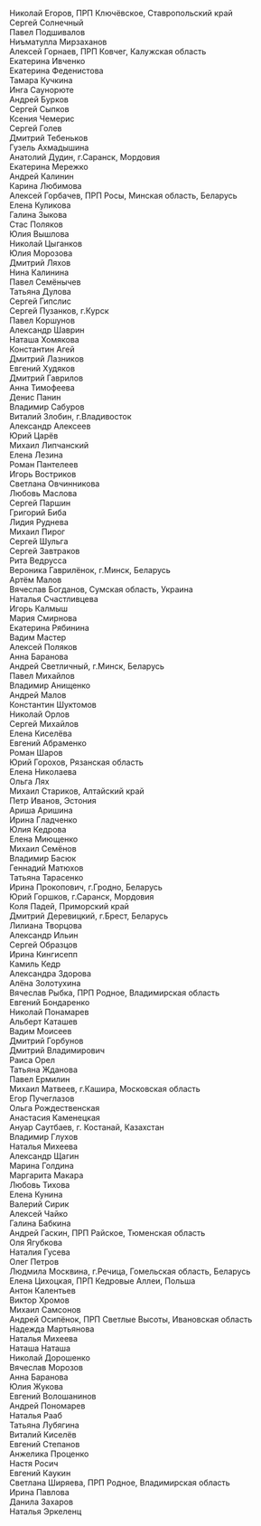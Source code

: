 Николай Егоров, ПРП Ключёвское, Ставропольский край  
Сергей Солнечный  
Павел Подшивалов  
Ниъматулла Мирзаханов  
Алексей Горнаев, ПРП Ковчег, Калужская область  
Екатерина Ивченко  
Екатерина Феденистова  
Тамара Кучкина  
Инга Саунорюте  
Андрей Бурков  
Сергей Сыпков  
Ксения Чемерис  
Сергей Голев  
Дмитрий Тебеньков  
Гузель Ахмадышина  
Анатолий Дудин, г.Саранск, Мордовия  
Екатерина Мережко  
Андрей Калинин  
Карина Любимова  
Алексей Горбачев, ПРП Росы, Минская область, Беларусь  
Елена Куликова  
Галина Зыкова  
Стас Поляков  
Юлия Вышлова  
Николай Цыганков  
Юлия Морозова  
Дмитрий Ляхов  
Нина Калинина  
Павел Семёнычев  
Татьяна Дулова  
Сергей Гипслис  
Сергей Пузанков, г.Курск  
Павел Коршунов  
Александр Шаврин  
Наташа Хомякова  
Константин Агей  
Дмитрий Лазников  
Евгений Худяков  
Дмитрий Гаврилов  
Анна Тимофеева  
Денис Панин  
Владимир Сабуров  
Виталий Злобин, г.Владивосток  
Александр Алексеев  
Юрий Царёв  
Михаил Липчанский  
Елена Лезина  
Роман Пантелеев  
Игорь Востриков  
Светлана Овчинникова  
Любовь Маслова  
Сергей Паршин  
Григорий Биба  
Лидия Руднева  
Михаил Пирог  
Сергей Шульга  
Сергей Завтраков  
Рита Ведрусса  
Вероника Гаврилёнок, г.Минск, Беларусь  
Артём Малов  
Вячеслав Богданов, Сумская область, Украина  
Наталья Счастливцева  
Игорь Калмыш  
Мария Смирнова  
Екатерина Рябинина  
Вадим Мастер  
Алексей Поляков  
Анна Баранова  
Андрей Светличный, г.Минск, Беларусь  
Павел Михайлов  
Владимир Анищенко  
Андрей Малов  
Константин Шуктомов  
Николай Орлов  
Сергей Михайлов  
Елена Киселёва  
Евгений Абраменко  
Роман Шаров  
Юрий Горохов, Рязанская область  
Елена Николаева  
Ольга Лях  
Михаил Стариков, Алтайский край  
Петр Иванов, Эстония  
Ариша Аришина  
Ирина Гладченко  
Юлия Кедрова  
Елена Миющенко  
Михаил Семёнов  
Владимир Басюк  
Геннадий Матюхов  
Татьяна Тарасенко  
Ирина Прокопович, г.Гродно, Беларусь  
Юрий Горшков, г.Саранск, Мордовия  
Коля Падей, Приморский край  
Дмитрий Деревицкий, г.Брест, Беларусь  
Лилиана Творцова  
Александр Ильин  
Сергей Образцов  
Ирина Кингисепп  
Камиль Кедр  
Александра Здорова  
Алёна Золотухина  
Вячеслав Рыбка, ПРП Родное, Владимирская область  
Евгений Бондаренко  
Николай Понамарев  
Альберт Каташев  
Вадим Моисеев  
Дмитрий Горбунов  
Дмитрий Владимирович  
Раиса Орел  
Татьяна Жданова  
Павел Ермилин  
Михаил Матвеев, г.Кашира, Московская область  
Егор Пучеглазов  
Ольга Рождественская  
Анастасия Каменецкая  
Ануар Саутбаев, г. Костанай, Казахстан  
Владимир Глухов  
Наталья Михеева  
Александр Щагин  
Марина Голдина  
Маргарита Макара  
Любовь Тихова  
Елена Кунина  
Валерий Сирик  
Алексей Чайко  
Галина Бабкина  
Андрей Гаскин, ПРП Райское, Тюменская область  
Оля Ягубкова  
Наталия Гусева  
Олег Петров  
Людмила Москвина, г.Речица, Гомельская область, Беларусь  
Елена Цихоцкая, ПРП Кедровые Аллеи, Польша  
Антон Калентьев  
Виктор Хромов  
Михаил Самсонов  
Андрей Осипёнок, ПРП Светлые Высоты, Ивановская область  
Надежда Мартьянова  
Наталья Михеева  
Наташа Наташа  
Николай Дорошенко  
Вячеслав Морозов  
Анна Баранова  
Юлия Жукова  
Евгений Волошанинов  
Андрей Пономарев  
Наталья Рааб  
Татьяна Лубягина  
Виталий Киселёв  
Евгений Степанов  
Анжелика Проценко  
Настя Росич  
Евгений Каукин  
Светлана Ширяева, ПРП Родное, Владимирская область  
Ирина Павлова  
Данила Захаров  
Наталья Эркеленц  
